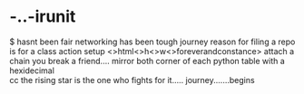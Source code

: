 # -..-irunit
$ hasnt been fair
networking has been tough journey
reason for filing a repo is for a class action setup
<>html<>h<>w<>foreverandconstance>
attach a chain you break a friend....
mirror both corner of each python table with a hexidecimal\
cc
the rising star is the one who fights for it.....
journey.......begins 
